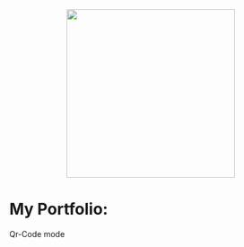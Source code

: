 <div id="header" align="center">
  <img src="https://media.giphy.com/media/qgQUggAC3Pfv687qPC/giphy.gif" width="300"/>
</div>

# My Portfolio:

<div>Qr-Code mode</div>
<a href="qr-code-9oahptvt2-artboysproject-gmailcom.vercel.app"></a>

 
